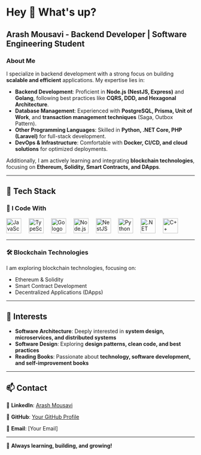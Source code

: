 # Hey 👋 What's up?

## Arash Mousavi - Backend Developer | Software Engineering Student  

### About Me  

I specialize in backend development with a strong focus on building **scalable and efficient** applications. My expertise lies in:  

- **Backend Development**: Proficient in **Node.js (NestJS, Express)** and **Golang**, following best practices like **CQRS, DDD, and Hexagonal Architecture**.  
- **Database Management**: Experienced with **PostgreSQL, Prisma, Unit of Work**, and **transaction management techniques** (Saga, Outbox Pattern).  
- **Other Programming Languages**: Skilled in **Python, .NET Core, PHP (Laravel)** for full-stack development.  
- **DevOps & Infrastructure**: Comfortable with **Docker, CI/CD, and cloud solutions** for optimized deployments.  

Additionally, I am actively learning and integrating **blockchain technologies**, focusing on **Ethereum, Solidity, Smart Contracts, and DApps**.  

---

## 🔧 Tech Stack  

### 🚀 I Code With  

<div align="left">
  <img src="https://cdn.jsdelivr.net/gh/devicons/devicon/icons/javascript/javascript-original.svg" height="40" alt="JavaScript logo" />
  <img width="12" />
  <img src="https://cdn.jsdelivr.net/gh/devicons/devicon/icons/typescript/typescript-original.svg" height="40" alt="TypeScript logo" />
  <img width="12" />
  <img src="https://cdn.jsdelivr.net/gh/devicons/devicon/icons/go/go-original.svg" height="40" alt="Go logo" />
  <img width="12" />
  <img src="https://cdn.jsdelivr.net/gh/devicons/devicon/icons/nodejs/nodejs-original.svg" height="40" alt="Node.js logo" />
  <img width="12" />
  <img src="https://nestjs.com/img/logo-small.svg" height="40" alt="NestJS logo" />
  <img width="12" />
  <img src="https://cdn.jsdelivr.net/gh/devicons/devicon/icons/python/python-original.svg" height="40" alt="Python logo" />
  <img width="12" />
  <img src="https://cdn.jsdelivr.net/gh/devicons/devicon/icons/dotnetcore/dotnetcore-original.svg" height="40" alt=".NET Core logo" />
  <img width="12" />
  <img src="https://cdn.jsdelivr.net/gh/devicons/devicon/icons/cplusplus/cplusplus-original.svg" height="40" alt="C++ logo" />
</div>

---

### 🛠 Blockchain Technologies  

I am exploring blockchain technologies, focusing on:  

- Ethereum & Solidity  
- Smart Contract Development  
- Decentralized Applications (DApps)  

---

## 🎯 Interests  

- **Software Architecture**: Deeply interested in **system design, microservices, and distributed systems**  
- **Software Design**: Exploring **design patterns, clean code, and best practices**  
- **Reading Books**: Passionate about **technology, software development, and self-improvement books**  

---

## 📫 Contact  

📌 **LinkedIn**: [Arash Mousavi](https://www.linkedin.com/in/arashmousavi)  

📌 **GitHub**: [Your GitHub Profile](https://github.com/yourgithubusername)  

📌 **Email**: [Your Email]  

---

🚀 **Always learning, building, and growing!**  
